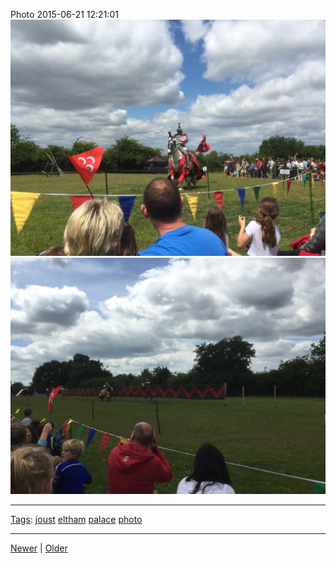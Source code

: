 <!--
title: Photo 2015-06-21 12
date: 2020-06-28T14:49:39.889Z
tags: joust, eltham, palace, photo
-->




Photo 2015-06-21 12:21:01
![](122075076322-0.jpg)
![](122075076322-1.jpg)

<!--BOTTOM-POST-NAVIGATION-->
---

[Tags](tags.md): [joust](tag-joust.md) [eltham](tag-eltham.md) [palace](tag-palace.md) [photo](tag-photo.md)

---

[Newer](121360873332.md) | [Older](123219452382.md)